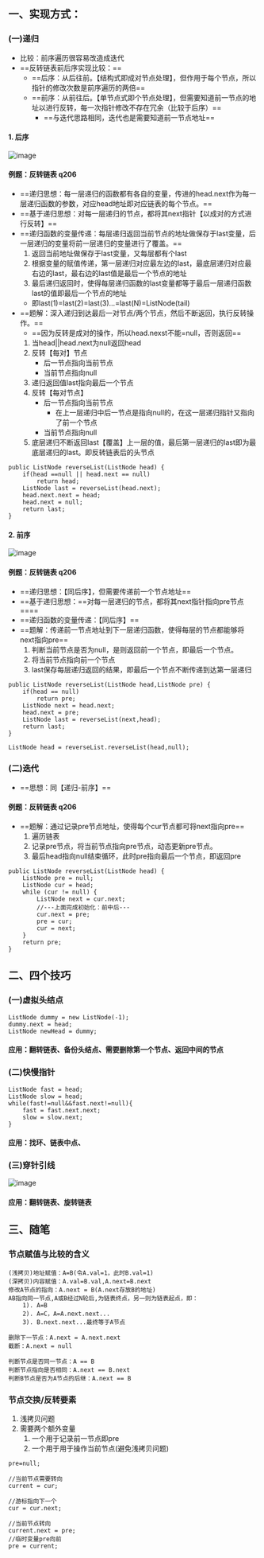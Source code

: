 ## 一、实现方式：
### (一)递归
- 比较：前序遍历很容易改造成迭代
- ==反转链表前后序实现比较：==
    - ==后序：从后往前。【结构式即成对节点处理】，但作用于每个节点，所以指针的修改次数是前序遍历的两倍==
    - ==前序：从前往后。【单节点式即个节点处理】，但需要知道前一节点的地址以进行反转，每一次指针修改不存在冗余（比较于后序）==
        - ==与迭代思路相同，迭代也是需要知道前一节点地址==

#### 1. 后序
![image](http://note.youdao.com/yws/res/58397/B8E1F1B50400460A91803B03F1FED583)

#### 例题：反转链表 q206
- ==递归思想：每一层递归的函数都有各自的变量，传进的head.next作为每一层递归函数的参数，对应head地址即对应链表的每个节点。==
- ==基于递归思想：对每一层递归的节点，都将其next指针【以成对的方式进行反转】==
- ==递归函数的变量传递：每层递归返回当前节点的地址做保存于last变量，后一层递归的变量将前一层递归的变量进行了覆盖。==
    1. 返回当前地址做保存于last变量，又每层都有个last
    2. 根据变量的赋值传递，第一层递归对应最左边的last，最底层递归对应最右边的last，最右边的last值是最后一个节点的地址
    3. 最后递归返回时，使得每层递归函数的last变量都等于最后一层递归函数last的值即最后一个节点的地址
    - 即last(1)=last(2)=last(3)...=last(N)=ListNode(tail)
- ==题解：深入递归到达最后一对节点/两个节点，然后不断返回，执行反转操作。==
    - ==因为反转是成对的操作，所以head.nexst不能=null，否则返回==
    1. 当head||head.next为null返回head
    2. 反转【每对】节点
        - 后一节点指向当前节点
        - 当前节点指向null
    3. 递归返回值last指向最后一个节点
    4. 反转【每对节点】
        - 后一节点指向当前节点
            - 在上一层递归中后一节点是指向null的，在这一层递归指针又指向了前一个节点
        - 当前节点指向null
    4. 底层递归不断返回last【覆盖】上一层的值，最后第一层递归的last即为最底层递归的last。即反转链表后的头节点
```
public ListNode reverseList(ListNode head) {
    if(head ==null || head.next == null)
        return head;
    ListNode last = reverseList(head.next);
    head.next.next = head;
    head.next = null;
    return last;
}
```

#### 2. 前序
![image](http://note.youdao.com/yws/res/58396/05BAF4610D7640CB8AC1BBEAF2A689CD)

#### 例题：反转链表 q206
- ==递归思想：【同后序】，但需要传递前一个节点地址==
- ==基于递归思想：==对每一层递归的节点，都将其next指针指向pre节点====
- ==递归函数的变量传递：【同后序】==
- ==题解：传递前一节点地址到下一层递归函数，使得每层的节点都能够将next指向pre==
    1. 判断当前节点是否为null，是则返回前一个节点，即最后一个节点。
    2. 将当前节点指向前一个节点
    3. last保存每层递归返回的结果，即最后一个节点不断传递到达第一层递归

```
public ListNode reverseList(ListNode head,ListNode pre) {
    if(head == null)
        return pre;
    ListNode next = head.next;
    head.next = pre;
    ListNode last = reverseList(next,head);
    return last;
}

ListNode head = reverseList.reverseList(head,null);
```
### (二)迭代
- ==思想：同【递归-前序】==

#### 例题：反转链表 q206
- ==题解：通过记录pre节点地址，使得每个cur节点都可将next指向pre==
    1. 遍历链表
    2. 记录pre节点，将当前节点指向pre节点，动态更新pre节点。
    3. 最后head指向null结束循环，此时pre指向最后一个节点，即返回pre
```
public ListNode reverseList(ListNode head) {
    ListNode pre = null;
    ListNode cur = head;
    while (cur != null) {
        ListNode next = cur.next;
        //---上面完成初始化：前中后---
        cur.next = pre;
        pre = cur;
        cur = next;
    }
    return pre;
}
```

## 二、四个技巧
### (一)虚拟头结点
```
ListNode dummy = new ListNode(-1);
dummy.next = head;
ListNode newHead = dummy;
```
#### 应用：翻转链表、备份头结点、需要删除第一个节点、返回中间的节点
### (二)快慢指针
```
ListNode fast = head;
ListNode slow = head;
while(fast!=null&&fast.next!=null){
    fast = fast.next.next;
    slow = slow.next;
}
```
#### 应用：找环、链表中点、
### (三)穿针引线
![image](http://note.youdao.com/yws/res/58406/9B2CE8F4B13F48D88BA30D9D8C8A873D)
#### 应用：翻转链表、旋转链表

## 三、随笔
### 节点赋值与比较的含义

```
(浅拷贝)地址赋值：A=B(令A.val=1，此时B.val=1)
(深拷贝)内容赋值：A.val=B.val,A.next=B.next
修改A节点的指向：A.next = B(A.next存放B的地址)
AB指向同一节点,A或B经过N轮后,为链表终点，另一则为链表起点，即：
    1). A=B
    2). A=C，A=A.next.next...
    3). B.next.next...最终等于A节点

删除下一节点：A.next = A.next.next
截断：A.next = null

判断节点是否同一节点：A == B
判断节点指向是否相同：A.next == B.next
判断B节点是否为A节点的后继：A.next == B
```

### 节点交换/反转要素
1. 浅拷贝问题
2. 需要两个额外变量
    1. 一个用于记录前一节点即pre
    2. 一个用于用于操作当前节点(避免浅拷贝问题)

```
pre=null;

//当前节点需要转向
current = cur;

//游标指向下一个
cur = cur.next;

//当前节点转向
current.next = pre;
//临时变量pre向前
pre = current;
```

